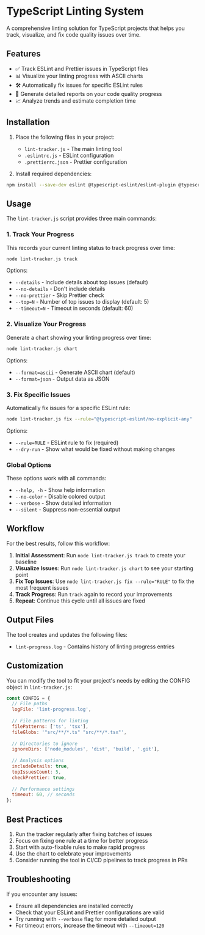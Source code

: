 # TypeScript Linting System

A comprehensive linting solution for TypeScript projects that helps you track, visualize, and fix code quality issues over time.

## Features

- ✅ Track ESLint and Prettier issues in TypeScript files
- 📊 Visualize your linting progress with ASCII charts
- 🛠️ Automatically fix issues for specific ESLint rules
- 📝 Generate detailed reports on your code quality progress
- 📈 Analyze trends and estimate completion time

## Installation

1. Place the following files in your project:

   - `lint-tracker.js` - The main linting tool
   - `.eslintrc.js` - ESLint configuration
   - `.prettierrc.json` - Prettier configuration

2. Install required dependencies:

```bash
npm install --save-dev eslint @typescript-eslint/eslint-plugin @typescript-eslint/parser prettier eslint-config-prettier eslint-plugin-prettier eslint-plugin-import
```

## Usage

The `lint-tracker.js` script provides three main commands:

### 1. Track Your Progress

This records your current linting status to track progress over time:

```bash
node lint-tracker.js track
```

Options:
- `--details` - Include details about top issues (default)
- `--no-details` - Don't include details
- `--no-prettier` - Skip Prettier check
- `--top=N` - Number of top issues to display (default: 5)
- `--timeout=N` - Timeout in seconds (default: 60)

### 2. Visualize Your Progress

Generate a chart showing your linting progress over time:

```bash
node lint-tracker.js chart
```

Options:
- `--format=ascii` - Generate ASCII chart (default)
- `--format=json` - Output data as JSON

### 3. Fix Specific Issues

Automatically fix issues for a specific ESLint rule:

```bash
node lint-tracker.js fix --rule="@typescript-eslint/no-explicit-any"
```

Options:
- `--rule=RULE` - ESLint rule to fix (required)
- `--dry-run` - Show what would be fixed without making changes

### Global Options

These options work with all commands:

- `--help, -h` - Show help information
- `--no-color` - Disable colored output
- `--verbose` - Show detailed information
- `--silent` - Suppress non-essential output

## Workflow

For the best results, follow this workflow:

1. **Initial Assessment**: Run `node lint-tracker.js track` to create your baseline
2. **Visualize Issues**: Run `node lint-tracker.js chart` to see your starting point
3. **Fix Top Issues**: Use `node lint-tracker.js fix --rule="RULE"` to fix the most frequent issues
4. **Track Progress**: Run `track` again to record your improvements
5. **Repeat**: Continue this cycle until all issues are fixed

## Output Files

The tool creates and updates the following files:

- `lint-progress.log` - Contains history of linting progress entries

## Customization

You can modify the tool to fit your project's needs by editing the CONFIG object in `lint-tracker.js`:

```javascript
const CONFIG = {
  // File paths
  logFile: 'lint-progress.log',
  
  // File patterns for linting
  filePatterns: ['ts', 'tsx'],
  fileGlobs: '"src/**/*.ts" "src/**/*.tsx"',
  
  // Directories to ignore
  ignoreDirs: ['node_modules', 'dist', 'build', '.git'],
  
  // Analysis options
  includeDetails: true,
  topIssuesCount: 5,
  checkPrettier: true,
  
  // Performance settings
  timeout: 60, // seconds
};
```

## Best Practices

1. Run the tracker regularly after fixing batches of issues
2. Focus on fixing one rule at a time for better progress
3. Start with auto-fixable rules to make rapid progress
4. Use the chart to celebrate your improvements
5. Consider running the tool in CI/CD pipelines to track progress in PRs

## Troubleshooting

If you encounter any issues:

- Ensure all dependencies are installed correctly
- Check that your ESLint and Prettier configurations are valid
- Try running with `--verbose` flag for more detailed output
- For timeout errors, increase the timeout with `--timeout=120`